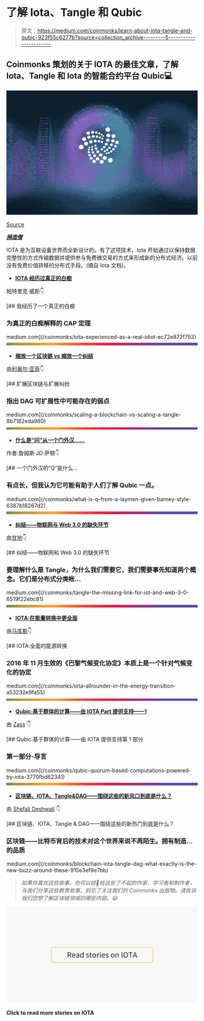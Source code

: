 # 了解 Iota、Tangle 和 Qubic

> 原文：<https://medium.com/coinmonks/learn-about-iota-tangle-and-qubic-923f55c6277b?source=collection_archive---------5----------------------->

## Coinmonks 策划的关于 IOTA 的最佳文章，了解 Iota、Tangle 和 Iota 的智能合约平台 Qubic💻

![](img/ec24090a6e8a6a387b3c298ba5ccf36f.png)

[Source](https://modum.io/modum-token-sale-to-accept-iota-tokens/)

[***捐造僧***](/coinmonks/monks-need-your-help-7440418d67ec)

IOTA 是为互联设备世界而全新设计的。有了这项技术，Iota 开始通过以保持数据完整性的方式传输数据并提供参与免费微交易的方式来形成新的分布式经济。以前没有免费价值转移的分布式手段。(摘自 Iota 文档)。

*   [**IOTA 经历过真正的白痴**](/coinmonks/iota-experienced-as-a-real-idiot-ec72e872f753)

帕特里克·威斯👇

[](/coinmonks/iota-experienced-as-a-real-idiot-ec72e872f753) [## 我经历了一个真正的白痴

### 为真正的白痴解释的 CAP 定理

medium.com](/coinmonks/iota-experienced-as-a-real-idiot-ec72e872f753) ![](img/eb50900807b91513216744b0f907cdcd.png)

*   [**缩放一个区块链 vs 缩放一个纠结**](/coinmonks/scaling-a-blockchain-vs-scaling-a-tangle-8b7182eda980)

由[利奥尔·亚菲](https://medium.com/u/a412a9352e7?source=post_page-----923f55c6277b--------------------------------)👇

 [## 扩展区块链与扩展纠纷

### 指出 DAG 可扩展性中可能存在的弱点

medium.com](/coinmonks/scaling-a-blockchain-vs-scaling-a-tangle-8b7182eda980) ![](img/eb50900807b91513216744b0f907cdcd.png)

*   [**什么是“问”从一个门外汉……**](/coinmonks/what-is-q-from-a-laymen-given-barney-style-6387b18267d2)

作者:詹姆斯·JD·萨顿👇

[](/coinmonks/what-is-q-from-a-laymen-given-barney-style-6387b18267d2) [## 一个门外汉的“Q”是什么…

### 有点长，但我认为它可能有助于人们了解 Qubic 一点。

medium.com](/coinmonks/what-is-q-from-a-laymen-given-barney-style-6387b18267d2) ![](img/eb50900807b91513216744b0f907cdcd.png)

*   [**纠结——物联网与 Web 3.0 的缺失环节**](/coinmonks/tangle-the-missing-link-for-iot-and-web-3-0-6519f22ebc81)

由[甘地](https://medium.com/u/8f4e7f7a57e3?source=post_page-----923f55c6277b--------------------------------)👇

[](/coinmonks/tangle-the-missing-link-for-iot-and-web-3-0-6519f22ebc81) [## 纠结——物联网和 Web 3.0 的缺失环节

### 要理解什么是 Tangle，为什么我们需要它，我们需要事先知道两个概念。它们是分布式分类帐…

medium.com](/coinmonks/tangle-the-missing-link-for-iot-and-web-3-0-6519f22ebc81) ![](img/eb50900807b91513216744b0f907cdcd.png)

*   [**IOTA:在能量转换中更全面**](/coinmonks/iota-allrounder-in-the-energy-transition-a53232e9fa55)

由[马库斯](https://medium.com/u/8c1b2d199ba1?source=post_page-----923f55c6277b--------------------------------)👇

[](/coinmonks/iota-allrounder-in-the-energy-transition-a53232e9fa55) [## IOTA:全面的能源转换

### 2016 年 11 月生效的《巴黎气候变化协定》本质上是一个针对气候变化的协定

medium.com](/coinmonks/iota-allrounder-in-the-energy-transition-a53232e9fa55) ![](img/eb50900807b91513216744b0f907cdcd.png)

*   [**Qubic:基于群体的计算——由 IOTA Part 提供支持——1**](/coinmonks/qubic-quorum-based-computations-powered-by-iota-3770fbd62341)

由 [Zass](https://medium.com/u/c5b78e27b6c8?source=post_page-----923f55c6277b--------------------------------) 👇

[](/coinmonks/qubic-quorum-based-computations-powered-by-iota-3770fbd62341) [## Qubic:基于群体的计算——由 IOTA 提供支持第 1 部分

### 第一部分-导言

medium.com](/coinmonks/qubic-quorum-based-computations-powered-by-iota-3770fbd62341) ![](img/eb50900807b91513216744b0f907cdcd.png)

*   [**区块链、IOTA、Tangle&DAG——围绕这些的新风口到底是什么？**](/coinmonks/blockchain-iota-tangle-dag-what-exactly-is-the-new-buzz-around-these-915e3ef9e7bb)

由 [Shefali Deshwali](https://medium.com/u/d3e28ab9b346?source=post_page-----923f55c6277b--------------------------------) 👇

[](/coinmonks/blockchain-iota-tangle-dag-what-exactly-is-the-new-buzz-around-these-915e3ef9e7bb) [## 区块链、IOTA、Tangle & DAG——围绕这些的新热门到底是什么？

### 区块链——比特币背后的技术对这个世界来说不再陌生。拥有制造…的品质

medium.com](/coinmonks/blockchain-iota-tangle-dag-what-exactly-is-the-new-buzz-around-these-915e3ef9e7bb) 

> *如果你喜欢这些故事，你可以给👏给这些了不起的作家、学习者和制作者，与我们分享这些教育故事，别忘了关注我们的 Coinmonks 出版物。请告诉我们您想了解区块链领域的哪些内容。😃*

[![](img/aecb5d9eef0a0c1c7471064043e7eb6a.png)](https://medium.com/coinmonks/iota/home)

**Click to read more stories on IOTA**